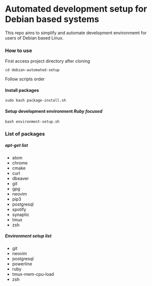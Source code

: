 # Automated development setup for Debian based systems

This repo aims to simplify and automate development environmemt
for users of Debian based Linux.

### How to use

First access project directory after cloning
```
cd debian-automated-setup
```
Follow scripts order

#### Install packages
```
sudo bash package-install.sh
```

#### Setup development environment *Ruby focused*
```
bash environment-setup.sh
```

### List of packages

##### apt-get list
* atom
* chrome
* cmake
* curl
* dbeaver
* git
* gpg
* neovim
* pip3
* postgresql
* spotify
* synaptic
* tmux
* zsh

##### Environment setup list
* git
* neovim
* postgresql
* powerline
* ruby
* tmux-mem-cpu-load
* zsh
